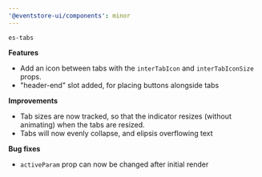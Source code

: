 ```yaml
---
'@eventstore-ui/components': minor
---
```


`es-tabs`

**Features**

-   Add an icon between tabs with the `interTabIcon` and `interTabIconSize` props.
-   "header-end" slot added, for placing buttons alongside tabs

**Improvements**

-   Tab sizes are now tracked, so that the indicator resizes (without animating) when the tabs are resized.
-   Tabs will now evenly collapse, and elipsis overflowing text

**Bug fixes**

-   `activeParam` prop can now be changed after initial render
